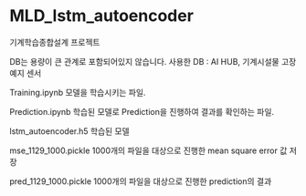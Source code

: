 # MLD_lstm_autoencoder
기계학습종합설계 프로젝트

DB는 용량이 큰 관계로 포함되어있지 않습니다.
사용한 DB : AI HUB, 기계시설물 고장 예지 센서

Training.ipynb
모델을 학습시키는 파일.

Prediction.ipynb
학습된 모델로 Prediction을 진행하여 결과를 확인하는 파일.

lstm_autoencoder.h5
학습된 모델

mse_1129_1000.pickle
1000개의 파일을 대상으로 진행한 mean square error 값 저장

pred_1129_1000.pickle
1000개의 파일을 대상으로 진행한 prediction의 결과
